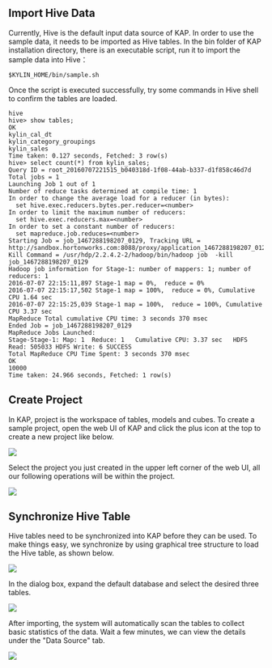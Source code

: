 ## Import Hive DataCurrently, Hive is the default input data source of KAP. In order to use the sample data, it needs to be imported as Hive tables. In the bin folder of KAP installation directory, there is an executable script, run it to import the sample data into Hive：```$KYLIN_HOME/bin/sample.sh```Once the script is executed successfully, try some commands in Hive shell to confirm the tables are loaded.```hivehive> show tables;OKkylin_cal_dtkylin_category_groupingskylin_salesTime taken: 0.127 seconds, Fetched: 3 row(s)hive> select count(*) from kylin_sales;Query ID = root_20160707221515_b040318d-1f08-44ab-b337-d1f858c46d7dTotal jobs = 1Launching Job 1 out of 1Number of reduce tasks determined at compile time: 1In order to change the average load for a reducer (in bytes):  set hive.exec.reducers.bytes.per.reducer=<number>In order to limit the maximum number of reducers:  set hive.exec.reducers.max=<number>In order to set a constant number of reducers:  set mapreduce.job.reduces=<number>Starting Job = job_1467288198207_0129, Tracking URL = http://sandbox.hortonworks.com:8088/proxy/application_1467288198207_0129/Kill Command = /usr/hdp/2.2.4.2-2/hadoop/bin/hadoop job  -kill job_1467288198207_0129Hadoop job information for Stage-1: number of mappers: 1; number of reducers: 12016-07-07 22:15:11,897 Stage-1 map = 0%,  reduce = 0%2016-07-07 22:15:17,502 Stage-1 map = 100%,  reduce = 0%, Cumulative CPU 1.64 sec2016-07-07 22:15:25,039 Stage-1 map = 100%,  reduce = 100%, Cumulative CPU 3.37 secMapReduce Total cumulative CPU time: 3 seconds 370 msecEnded Job = job_1467288198207_0129MapReduce Jobs Launched:Stage-Stage-1: Map: 1  Reduce: 1   Cumulative CPU: 3.37 sec   HDFS Read: 505033 HDFS Write: 6 SUCCESSTotal MapReduce CPU Time Spent: 3 seconds 370 msecOK10000Time taken: 24.966 seconds, Fetched: 1 row(s)```## Create ProjectIn KAP, project is the workspace of tables, models and cubes. To create a sample project, open the web UI of KAP and click the plus icon at the top to create a new project like below.![](/images/molap/dataimport_1.png)Select the project you just created in the upper left corner of the web UI, all our following operations will be within the project.![](/images/molap/dataimport_2.png)## Synchronize Hive TableHive tables need to be synchronized into KAP before they can be used. To make things easy, we synchronize by using graphical tree structure to load the Hive table, as shown below.![](/images/molap/dataimport_3.png)In the dialog box, expand the default database and select the desired three tables.![](/images/molap/dataimport_4.png)After importing, the system will automatically scan the tables to collect basic statistics of the data. Wait a few minutes, we can view the details under the "Data Source" tab.![](/images/molap/dataimport_5.png)